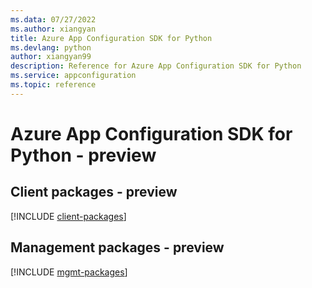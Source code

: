 ```yaml
---
ms.data: 07/27/2022
ms.author: xiangyan
title: Azure App Configuration SDK for Python
ms.devlang: python
author: xiangyan99
description: Reference for Azure App Configuration SDK for Python
ms.service: appconfiguration
ms.topic: reference
---
```

# Azure App Configuration SDK for Python - preview

## Client packages - preview
[!INCLUDE [client-packages](app-configuration-client-index.md)]
## Management packages - preview
[!INCLUDE [mgmt-packages](app-configuration-mgmt-index.md)]